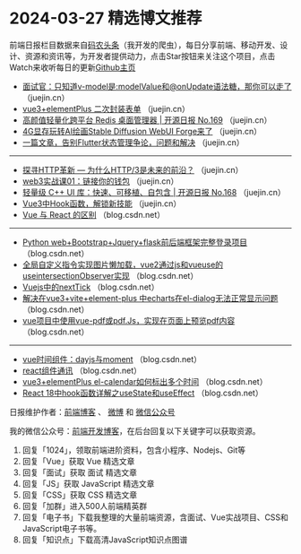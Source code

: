 # 2024-03-27 精选博文推荐

前端日报栏目数据来自[码农头条](http://toutiao.qdkfweb.cn/)（我开发的爬虫），每日分享前端、移动开发、设计、资源和资讯等，为开发者提供动力，点击Star按钮来关注这个项目，点击Watch来收听每日的更新[Github主页](https://github.com/kujian/frontendDaily)
* [面试官：只知道v-model是:modelValue和@onUpdate语法糖，那你可以走了](https://juejin.cn/post/7349936384512131107) （juejin.cn）
* [vue3+elementPlus 二次封装表单](https://juejin.cn/post/7349427412357316608) （juejin.cn）
* [高颜值轻量化跨平台 Redis 桌面管理器 | 开源日报 No.169](https://juejin.cn/post/7349936384498614272) （juejin.cn）
* [4G显存玩转AI绘画Stable Diffusion WebUI Forge来了](https://juejin.cn/post/7349957401296994313) （juejin.cn）
* [一篇文章，告别Flutter状态管理争论，问题和解决](https://juejin.cn/post/7349360417053753395) （juejin.cn）

***
* [探寻HTTP革新 — 为什么HTTP/3是未来的前沿？](https://juejin.cn/post/7336831338119921679) （juejin.cn）
* [web3实战课01：链接你的钱包](https://juejin.cn/post/7349752708385570870) （juejin.cn）
* [轻量级 C++ UI 库：快速、可移植、自包含 | 开源日报 No.168](https://juejin.cn/post/7349410791579959331) （juejin.cn）
* [Vue3中Hook函数，解锁新技能](https://juejin.cn/post/7349119682002599936) （juejin.cn）
* [Vue 与 React 的区别](https://blog.csdn.net/qq_46049113/article/details/137060443) （blog.csdn.net）

***
* [Python web+Bootstrap+Jquery+flask前后端框架完整登录项目](https://blog.csdn.net/2201_75467981/article/details/136993629) （blog.csdn.net）
* [全局自定义指令实现图片懒加载，vue2通过js和vueuse的useintersectionObserver实现](https://blog.csdn.net/qq_45043813/article/details/137042748) （blog.csdn.net）
* [Vuejs中的nextTick](https://blog.csdn.net/chyuanrufeng/article/details/137041252) （blog.csdn.net）
* [解决在vue3+vite+element-plus 中echarts在el-dialog无法正常显示问题](https://blog.csdn.net/liuchaofeng666/article/details/137041873) （blog.csdn.net）
* [vue项目中使用vue-pdf或pdf.Js，实现在页面上预览pdf内容](https://blog.csdn.net/weixin_43857653/article/details/137013943) （blog.csdn.net）

***
* [vue时间组件：dayjs与moment](https://blog.csdn.net/sinat_34896766/article/details/137041112) （blog.csdn.net）
* [react组件通讯](https://blog.csdn.net/u012848304/article/details/137041284) （blog.csdn.net）
* [vue3+elementPlus el-calendar如何标出多个时间](https://blog.csdn.net/liuzaixi/article/details/137015849) （blog.csdn.net）
* [React 18中hook函数详解之useState和useEffect](https://blog.csdn.net/sinat_36728518/article/details/137052357) （blog.csdn.net）

日报维护作者：[前端博客](https://qdkfweb.cn/) 、 [微博](http://weibo.com/kujian) 和 [微信公众号](https://open.weixin.qq.com/qr/code?username=caibaojian_com)

我的微信公众号：[前端开发博客](https://open.weixin.qq.com/qr/code?username=caibaojian_com)，在后台回复以下关键字可以获取资源。

1. 回复「1024」，领取前端进阶资料，包含小程序、Nodejs、Git等
2. 回复「Vue」获取 Vue 精选文章
3. 回复「面试」获取 面试 精选文章
4. 回复「JS」获取 JavaScript 精选文章
5. 回复「CSS」获取 CSS 精选文章
6. 回复「加群」进入500人前端精英群
7. 回复「电子书」下载我整理的大量前端资源，含面试、Vue实战项目、CSS和JavaScript电子书等。
8. 回复「知识点」下载高清JavaScript知识点图谱
